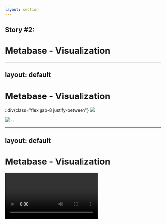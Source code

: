```yaml
---
layout: section
---
```

## Story #2:
# Metabase - Visualization

<!--
- this one was test flake that inspired the name of this presentation
- blink and you’ll miss it
- in fact, I’m going to show you a screenshot from failing and passing test side by side
-->

---
layout: default
---
# Metabase - Visualization

::div{class="flex gap-8 justify-between"}
![](/images/before.png)

![](/images/after.png)
::

---
layout: default
---

# Metabase - Visualization
<video src="/images/shift.mov" autoplay loop class="h-[80%] m-auto" />

<!-- 
- can you see it now?
- I’m going to tell you straight away, that it is the font change that caused the test to fail
- it was a simpl css change, but what’s really interesting is how it actually affected the functional side of tests
-->

---
layout: default
---

# Metabase - Visualization

### Error message:
```plain {*|3|4}
AssertionError: Timed out retrying after 4000ms: 
expected '<span.rounded.flex.align-center.text-bold.cursor-pointer>' 
to have text 'Created At is Apr 1, 12:00 AM – Sep 1, 2022, 12:00 AM', 
but the text was 'Created At is May 1, 12:00 AM – Sep 1, 2022, 12:00 AM'
```
<!-- 
- this was the most confusing part about it
- there was nothing that pointed to a problem with CSS
- in fact, it looked like a functional error
- [click] because we expected the date range to Start on Apr 1
- [click] but it actually started on May 1
-->

---
layout: default
---

```js {*|9-13|17-20}
it("should apply filters to the series selecting area range", () => {
  cy.viewport(1280, 800);

  visitQuestionAdhoc({
    dataset_query: testQuery,
    display: "line",
  });

	// select date range drag & drop
  cy.get(".Visualization")
    .trigger("mousedown", 100, 200)
    .trigger("mousemove", 230, 200)
    .trigger("mouseup", 230, 200);

  cy.wait("@dataset");

  cy.findByTestId("filter-pill").should(
    "have.text",
    "Created At is Apr 1, 12:00 AM – Sep 1, 2022, 12:00 AM",
  );

  cy.get(".Visualization .dot").should("have.length", 6);
});
```

<!--
- to give you a better idea of what the test did, here’s the test code
- [click] the test tried to select a range
- [click] and then validate that the range was indeed selected
-->

---
layout: default
---

# Metabase - Visualization

![](/images/network.png){class="h-90 m-auto"}

<!--
- a good place to look when bugs like these happen is in network panel
- since we recorded tests, we were able to look into the network panel and confirm, that the range selected started on May 1st
- so our test was doing something we didn’t expect
- it didn’t behave the way we wanted
-->

---
layout: default
---

# Metabase - Visualization
<video src="/images/shift.mov" autoplay loop class="h-[80%] m-auto" />

<!-- 
- going back to the video comparison
- we can see why the test did not work the way we wanted
- the css change caused the whole layout to shift
- so the cypress commands that relied on precise coordinates on page were selecting something different after we used bolder fonts
-->
